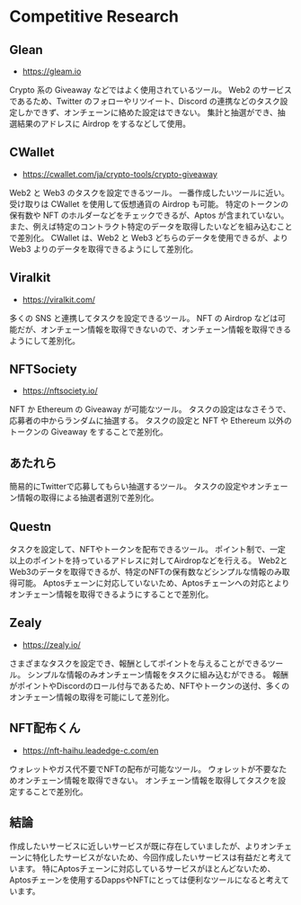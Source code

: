 # Competitive Research

## Glean

- https://gleam.io

Crypto 系の Giveaway などではよく使用されているツール。
Web2 のサービスであるため、Twitter のフォローやリツイート、Discord の連携などのタスク設定しかできず、オンチェーンに絡めた設定はできない。
集計と抽選ができ、抽選結果のアドレスに Airdrop をするなどして使用。

## CWallet

- https://cwallet.com/ja/crypto-tools/crypto-giveaway

Web2 と Web3 のタスクを設定できるツール。
一番作成したいツールに近い。
受け取りは CWallet を使用して仮想通貨の Airdrop も可能。
特定のトークンの保有数や NFT のホルダーなどをチェックできるが、Aptos が含まれていない。
また、例えば特定のコントラクト特定のデータを取得したいなどを組み込むことで差別化。
CWallet は、Web2 と Web3 どちらのデータを使用できるが、より Web3 よりのデータを取得できるようにして差別化。

## Viralkit

- https://viralkit.com/

多くの SNS と連携してタスクを設定できるツール。
NFT の Airdrop などは可能だが、オンチェーン情報を取得できないので、オンチェーン情報を取得できるようにして差別化。

## NFTSociety

- https://nftsociety.io/

NFT か Ethereum の Giveaway が可能なツール。
タスクの設定はなさそうで、応募者の中からランダムに抽選する。
タスクの設定と NFT や Ethereum 以外のトークンの Giveaway をすることで差別化。

## あたれら

簡易的にTwitterで応募してもらい抽選するツール。
タスクの設定やオンチェーン情報の取得による抽選者選別で差別化。

## Questn

タスクを設定して、NFTやトークンを配布できるツール。
ポイント制で、一定以上のポイントを持っているアドレスに対してAirdropなどを行える。
Web2とWeb3のデータを取得できるが、特定のNFTの保有数などシンプルな情報のみ取得可能。
Aptosチェーンに対応していないため、Aptosチェーンへの対応とよりオンチェーン情報を取得できるようにすることで差別化。

## Zealy

- https://zealy.io/

さまざまなタスクを設定でき、報酬としてポイントを与えることができるツール。
シンプルな情報のみオンチェーン情報をタスクに組み込むができる。
報酬がポイントやDiscordのロール付与であるため、NFTやトークンの送付、多くのオンチェーン情報の取得を可能にして差別化。

## NFT配布くん

- https://nft-haihu.leadedge-c.com/en

ウォレットやガス代不要でNFTの配布が可能なツール。
ウォレットが不要なためオンチェーン情報を取得できない。
オンチェーン情報を取得してタスクを設定することで差別化。

## 結論

作成したいサービスに近しいサービスが既に存在していましたが、よりオンチェーンに特化したサービスがないため、今回作成したいサービスは有益だと考えています。
特にAptosチェーンに対応しているサービスがほとんどないため、Aptosチェーンを使用するDappsやNFTにとっては便利なツールになると考えています。

